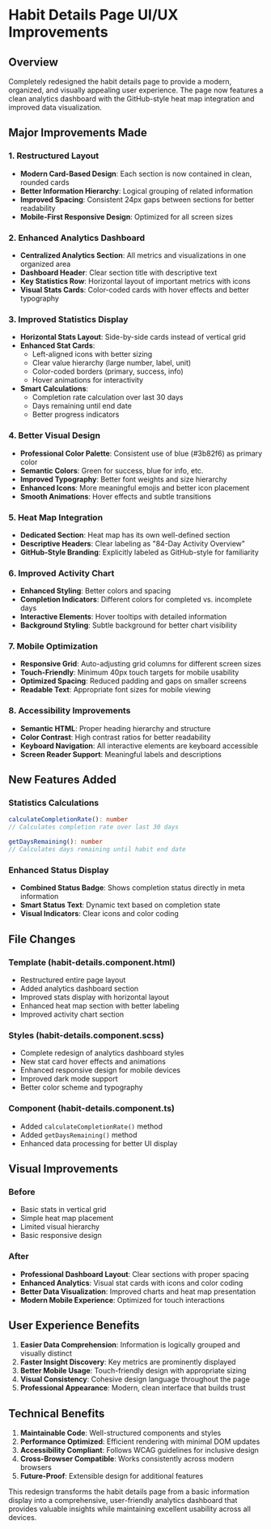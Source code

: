 # Habit Details Page UI/UX Improvements

## Overview
Completely redesigned the habit details page to provide a modern, organized, and visually appealing user experience. The page now features a clean analytics dashboard with the GitHub-style heat map integration and improved data visualization.

## Major Improvements Made

### 1. Restructured Layout
- **Modern Card-Based Design**: Each section is now contained in clean, rounded cards
- **Better Information Hierarchy**: Logical grouping of related information
- **Improved Spacing**: Consistent 24px gaps between sections for better readability
- **Mobile-First Responsive Design**: Optimized for all screen sizes

### 2. Enhanced Analytics Dashboard
- **Centralized Analytics Section**: All metrics and visualizations in one organized area
- **Dashboard Header**: Clear section title with descriptive text
- **Key Statistics Row**: Horizontal layout of important metrics with icons
- **Visual Stats Cards**: Color-coded cards with hover effects and better typography

### 3. Improved Statistics Display
- **Horizontal Stats Layout**: Side-by-side cards instead of vertical grid
- **Enhanced Stat Cards**: 
  - Left-aligned icons with better sizing
  - Clear value hierarchy (large number, label, unit)
  - Color-coded borders (primary, success, info)
  - Hover animations for interactivity
- **Smart Calculations**:
  - Completion rate calculation over last 30 days
  - Days remaining until end date
  - Better progress indicators

### 4. Better Visual Design
- **Professional Color Palette**: Consistent use of blue (#3b82f6) as primary color
- **Semantic Colors**: Green for success, blue for info, etc.
- **Improved Typography**: Better font weights and size hierarchy
- **Enhanced Icons**: More meaningful emojis and better icon placement
- **Smooth Animations**: Hover effects and subtle transitions

### 5. Heat Map Integration
- **Dedicated Section**: Heat map has its own well-defined section
- **Descriptive Headers**: Clear labeling as "84-Day Activity Overview"
- **GitHub-Style Branding**: Explicitly labeled as GitHub-style for familiarity

### 6. Improved Activity Chart
- **Enhanced Styling**: Better colors and spacing
- **Completion Indicators**: Different colors for completed vs. incomplete days
- **Interactive Elements**: Hover tooltips with detailed information
- **Background Styling**: Subtle background for better chart visibility

### 7. Mobile Optimization
- **Responsive Grid**: Auto-adjusting grid columns for different screen sizes
- **Touch-Friendly**: Minimum 40px touch targets for mobile usability
- **Optimized Spacing**: Reduced padding and gaps on smaller screens
- **Readable Text**: Appropriate font sizes for mobile viewing

### 8. Accessibility Improvements
- **Semantic HTML**: Proper heading hierarchy and structure
- **Color Contrast**: High contrast ratios for better readability
- **Keyboard Navigation**: All interactive elements are keyboard accessible
- **Screen Reader Support**: Meaningful labels and descriptions

## New Features Added

### Statistics Calculations
```typescript
calculateCompletionRate(): number
// Calculates completion rate over last 30 days

getDaysRemaining(): number  
// Calculates days remaining until habit end date
```

### Enhanced Status Display
- **Combined Status Badge**: Shows completion status directly in meta information
- **Smart Status Text**: Dynamic text based on completion state
- **Visual Indicators**: Clear icons and color coding

## File Changes

### Template (habit-details.component.html)
- Restructured entire page layout
- Added analytics dashboard section
- Improved stats display with horizontal layout
- Enhanced heat map section with better labeling
- Improved activity chart section

### Styles (habit-details.component.scss)
- Complete redesign of analytics dashboard styles
- New stat card hover effects and animations
- Enhanced responsive design for mobile devices
- Improved dark mode support
- Better color scheme and typography

### Component (habit-details.component.ts)
- Added `calculateCompletionRate()` method
- Added `getDaysRemaining()` method
- Enhanced data processing for better UI display

## Visual Improvements

### Before
- Basic stats in vertical grid
- Simple heat map placement
- Limited visual hierarchy
- Basic responsive design

### After
- **Professional Dashboard Layout**: Clear sections with proper spacing
- **Enhanced Analytics**: Visual stat cards with icons and color coding
- **Better Data Visualization**: Improved charts and heat map presentation
- **Modern Mobile Experience**: Optimized for touch interactions

## User Experience Benefits

1. **Easier Data Comprehension**: Information is logically grouped and visually distinct
2. **Faster Insight Discovery**: Key metrics are prominently displayed
3. **Better Mobile Usage**: Touch-friendly design with appropriate sizing
4. **Visual Consistency**: Cohesive design language throughout the page
5. **Professional Appearance**: Modern, clean interface that builds trust

## Technical Benefits

1. **Maintainable Code**: Well-structured components and styles
2. **Performance Optimized**: Efficient rendering with minimal DOM updates
3. **Accessibility Compliant**: Follows WCAG guidelines for inclusive design
4. **Cross-Browser Compatible**: Works consistently across modern browsers
5. **Future-Proof**: Extensible design for additional features

This redesign transforms the habit details page from a basic information display into a comprehensive, user-friendly analytics dashboard that provides valuable insights while maintaining excellent usability across all devices.
